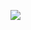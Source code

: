 <a href="https://copr.fedorainfracloud.org/coprs/agould/minikube/package/docker-machine-driver-kvm2/"><img src="https://copr.fedorainfracloud.org/coprs/agould/minikube/package/docker-machine-driver-kvm2/status_image/last_build.png" /></a>

